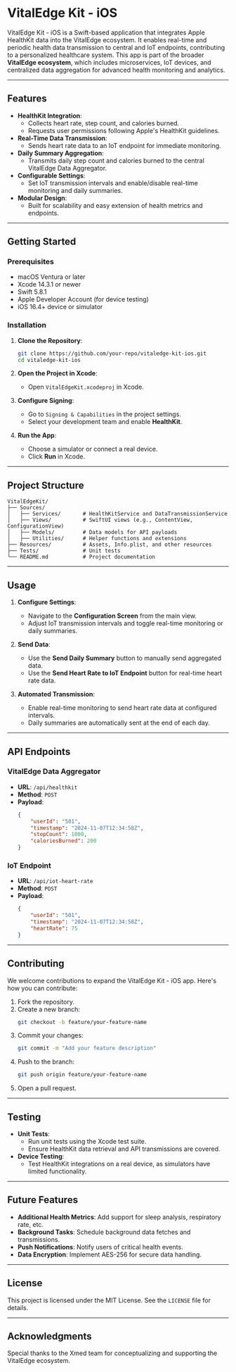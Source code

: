 # VitalEdge Kit - iOS

VitalEdge Kit - iOS is a Swift-based application that integrates Apple HealthKit data into the VitalEdge ecosystem. It enables real-time and periodic health data transmission to central and IoT endpoints, contributing to a personalized healthcare system. This app is part of the broader **VitalEdge ecosystem**, which includes microservices, IoT devices, and centralized data aggregation for advanced health monitoring and analytics.

---

## Features

- **HealthKit Integration**:
  - Collects heart rate, step count, and calories burned.
  - Requests user permissions following Apple's HealthKit guidelines.
- **Real-Time Data Transmission**:
  - Sends heart rate data to an IoT endpoint for immediate monitoring.
- **Daily Summary Aggregation**:
  - Transmits daily step count and calories burned to the central VitalEdge Data Aggregator.
- **Configurable Settings**:
  - Set IoT transmission intervals and enable/disable real-time monitoring and daily summaries.
- **Modular Design**:
  - Built for scalability and easy extension of health metrics and endpoints.

---

## Getting Started

### Prerequisites

- macOS Ventura or later
- Xcode 14.3.1 or newer
- Swift 5.8.1
- Apple Developer Account (for device testing)
- iOS 16.4+ device or simulator

### Installation

1. **Clone the Repository**:
   ```bash
   git clone https://github.com/your-repo/vitaledge-kit-ios.git
   cd vitaledge-kit-ios
   ```

2. **Open the Project in Xcode**:
   - Open `VitalEdgeKit.xcodeproj` in Xcode.

3. **Configure Signing**:
   - Go to `Signing & Capabilities` in the project settings.
   - Select your development team and enable **HealthKit**.

4. **Run the App**:
   - Choose a simulator or connect a real device.
   - Click **Run** in Xcode.

---

## Project Structure

```plaintext
VitalEdgeKit/
├── Sources/
│   ├── Services/       # HealthKitService and DataTransmissionService
│   ├── Views/          # SwiftUI views (e.g., ContentView, ConfigurationView)
│   ├── Models/         # Data models for API payloads
│   ├── Utilities/      # Helper functions and extensions
├── Resources/          # Assets, Info.plist, and other resources
├── Tests/              # Unit tests
└── README.md           # Project documentation
```

---

## Usage

1. **Configure Settings**:
   - Navigate to the **Configuration Screen** from the main view.
   - Adjust IoT transmission intervals and toggle real-time monitoring or daily summaries.

2. **Send Data**:
   - Use the **Send Daily Summary** button to manually send aggregated data.
   - Use the **Send Heart Rate to IoT Endpoint** button for real-time heart rate data.

3. **Automated Transmission**:
   - Enable real-time monitoring to send heart rate data at configured intervals.
   - Daily summaries are automatically sent at the end of each day.

---

## API Endpoints

### VitalEdge Data Aggregator
- **URL**: `/api/healthkit`
- **Method**: `POST`
- **Payload**:
  ```json
  {
      "userId": "501",
      "timestamp": "2024-11-07T12:34:58Z",
      "stepCount": 1000,
      "caloriesBurned": 200
  }
  ```

### IoT Endpoint
- **URL**: `/api/iot-heart-rate`
- **Method**: `POST`
- **Payload**:
  ```json
  {
      "userId": "501",
      "timestamp": "2024-11-07T12:34:58Z",
      "heartRate": 75
  }
  ```

---

## Contributing

We welcome contributions to expand the VitalEdge Kit - iOS app. Here's how you can contribute:

1. Fork the repository.
2. Create a new branch:
   ```bash
   git checkout -b feature/your-feature-name
   ```
3. Commit your changes:
   ```bash
   git commit -m "Add your feature description"
   ```
4. Push to the branch:
   ```bash
   git push origin feature/your-feature-name
   ```
5. Open a pull request.

---

## Testing

- **Unit Tests**:
  - Run unit tests using the Xcode test suite.
  - Ensure HealthKit data retrieval and API transmissions are covered.
- **Device Testing**:
  - Test HealthKit integrations on a real device, as simulators have limited functionality.

---

## Future Features

- **Additional Health Metrics**: Add support for sleep analysis, respiratory rate, etc.
- **Background Tasks**: Schedule background data fetches and transmissions.
- **Push Notifications**: Notify users of critical health events.
- **Data Encryption**: Implement AES-256 for secure data handling.

---

## License

This project is licensed under the MIT License. See the `LICENSE` file for details.

---

## Acknowledgments

Special thanks to the Xmed team for conceptualizing and supporting the VitalEdge ecosystem.
